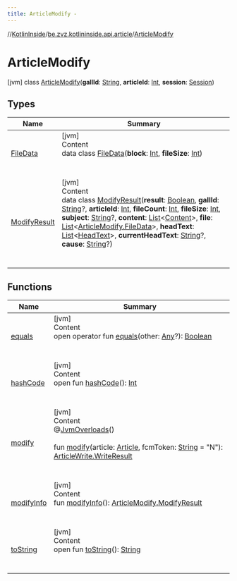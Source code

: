 ```yaml
---
title: ArticleModify -
---
```

//[KotlinInside](../../index.md)/[be.zvz.kotlininside.api.article](../index.md)/[ArticleModify](index.md)



# ArticleModify  
 [jvm] class [ArticleModify](index.md)(**gallId**: [String](https://kotlinlang.org/api/latest/jvm/stdlib/kotlin/-string/index.html), **articleId**: [Int](https://kotlinlang.org/api/latest/jvm/stdlib/kotlin/-int/index.html), **session**: [Session](../../be.zvz.kotlininside.session/-session/index.md))   


## Types  
  
|  Name|  Summary| 
|---|---|
| <a name="be.zvz.kotlininside.api.article/ArticleModify.FileData///PointingToDeclaration/"></a>[FileData](-file-data/index.md)| <a name="be.zvz.kotlininside.api.article/ArticleModify.FileData///PointingToDeclaration/"></a>[jvm]  <br>Content  <br>data class [FileData](-file-data/index.md)(**block**: [Int](https://kotlinlang.org/api/latest/jvm/stdlib/kotlin/-int/index.html), **fileSize**: [Int](https://kotlinlang.org/api/latest/jvm/stdlib/kotlin/-int/index.html))  <br><br><br>
| <a name="be.zvz.kotlininside.api.article/ArticleModify.ModifyResult///PointingToDeclaration/"></a>[ModifyResult](-modify-result/index.md)| <a name="be.zvz.kotlininside.api.article/ArticleModify.ModifyResult///PointingToDeclaration/"></a>[jvm]  <br>Content  <br>data class [ModifyResult](-modify-result/index.md)(**result**: [Boolean](https://kotlinlang.org/api/latest/jvm/stdlib/kotlin/-boolean/index.html), **gallId**: [String](https://kotlinlang.org/api/latest/jvm/stdlib/kotlin/-string/index.html)?, **articleId**: [Int](https://kotlinlang.org/api/latest/jvm/stdlib/kotlin/-int/index.html), **fileCount**: [Int](https://kotlinlang.org/api/latest/jvm/stdlib/kotlin/-int/index.html), **fileSize**: [Int](https://kotlinlang.org/api/latest/jvm/stdlib/kotlin/-int/index.html), **subject**: [String](https://kotlinlang.org/api/latest/jvm/stdlib/kotlin/-string/index.html)?, **content**: [List](https://kotlinlang.org/api/latest/jvm/stdlib/kotlin.collections/-list/index.html)<[Content](../../be.zvz.kotlininside.api.type.content/-content/index.md)>, **file**: [List](https://kotlinlang.org/api/latest/jvm/stdlib/kotlin.collections/-list/index.html)<[ArticleModify.FileData](-file-data/index.md)>, **headText**: [List](https://kotlinlang.org/api/latest/jvm/stdlib/kotlin.collections/-list/index.html)<[HeadText](../../be.zvz.kotlininside.api.type/-head-text/index.md)>, **currentHeadText**: [String](https://kotlinlang.org/api/latest/jvm/stdlib/kotlin/-string/index.html)?, **cause**: [String](https://kotlinlang.org/api/latest/jvm/stdlib/kotlin/-string/index.html)?)  <br><br><br>


## Functions  
  
|  Name|  Summary| 
|---|---|
| <a name="kotlin/Any/equals/#kotlin.Any?/PointingToDeclaration/"></a>[equals](../../be.zvz.kotlininside.utils/-string-util/-companion/index.md#%5Bkotlin%2FAny%2Fequals%2F%23kotlin.Any%3F%2FPointingToDeclaration%2F%5D%2FFunctions%2F578868537)| <a name="kotlin/Any/equals/#kotlin.Any?/PointingToDeclaration/"></a>[jvm]  <br>Content  <br>open operator fun [equals](../../be.zvz.kotlininside.utils/-string-util/-companion/index.md#%5Bkotlin%2FAny%2Fequals%2F%23kotlin.Any%3F%2FPointingToDeclaration%2F%5D%2FFunctions%2F578868537)(other: [Any](https://kotlinlang.org/api/latest/jvm/stdlib/kotlin/-any/index.html)?): [Boolean](https://kotlinlang.org/api/latest/jvm/stdlib/kotlin/-boolean/index.html)  <br><br><br>
| <a name="kotlin/Any/hashCode/#/PointingToDeclaration/"></a>[hashCode](../../be.zvz.kotlininside.utils/-string-util/-companion/index.md#%5Bkotlin%2FAny%2FhashCode%2F%23%2FPointingToDeclaration%2F%5D%2FFunctions%2F578868537)| <a name="kotlin/Any/hashCode/#/PointingToDeclaration/"></a>[jvm]  <br>Content  <br>open fun [hashCode](../../be.zvz.kotlininside.utils/-string-util/-companion/index.md#%5Bkotlin%2FAny%2FhashCode%2F%23%2FPointingToDeclaration%2F%5D%2FFunctions%2F578868537)(): [Int](https://kotlinlang.org/api/latest/jvm/stdlib/kotlin/-int/index.html)  <br><br><br>
| <a name="be.zvz.kotlininside.api.article/ArticleModify/modify/#be.zvz.kotlininside.api.type.Article#kotlin.String/PointingToDeclaration/"></a>[modify](modify.md)| <a name="be.zvz.kotlininside.api.article/ArticleModify/modify/#be.zvz.kotlininside.api.type.Article#kotlin.String/PointingToDeclaration/"></a>[jvm]  <br>Content  <br>@[JvmOverloads](https://kotlinlang.org/api/latest/jvm/stdlib/kotlin.jvm/-jvm-overloads/index.html)()  <br>  <br>fun [modify](modify.md)(article: [Article](../../be.zvz.kotlininside.api.type/-article/index.md), fcmToken: [String](https://kotlinlang.org/api/latest/jvm/stdlib/kotlin/-string/index.html) = "N"): [ArticleWrite.WriteResult](../-article-write/-write-result/index.md)  <br><br><br>
| <a name="be.zvz.kotlininside.api.article/ArticleModify/modifyInfo/#/PointingToDeclaration/"></a>[modifyInfo](modify-info.md)| <a name="be.zvz.kotlininside.api.article/ArticleModify/modifyInfo/#/PointingToDeclaration/"></a>[jvm]  <br>Content  <br>fun [modifyInfo](modify-info.md)(): [ArticleModify.ModifyResult](-modify-result/index.md)  <br><br><br>
| <a name="kotlin/Any/toString/#/PointingToDeclaration/"></a>[toString](../../be.zvz.kotlininside.utils/-string-util/-companion/index.md#%5Bkotlin%2FAny%2FtoString%2F%23%2FPointingToDeclaration%2F%5D%2FFunctions%2F578868537)| <a name="kotlin/Any/toString/#/PointingToDeclaration/"></a>[jvm]  <br>Content  <br>open fun [toString](../../be.zvz.kotlininside.utils/-string-util/-companion/index.md#%5Bkotlin%2FAny%2FtoString%2F%23%2FPointingToDeclaration%2F%5D%2FFunctions%2F578868537)(): [String](https://kotlinlang.org/api/latest/jvm/stdlib/kotlin/-string/index.html)  <br><br><br>

